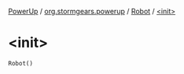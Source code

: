 [PowerUp](../../index.md) / [org.stormgears.powerup](../index.md) / [Robot](index.md) / [&lt;init&gt;](./-init-.md)

# &lt;init&gt;

`Robot()`